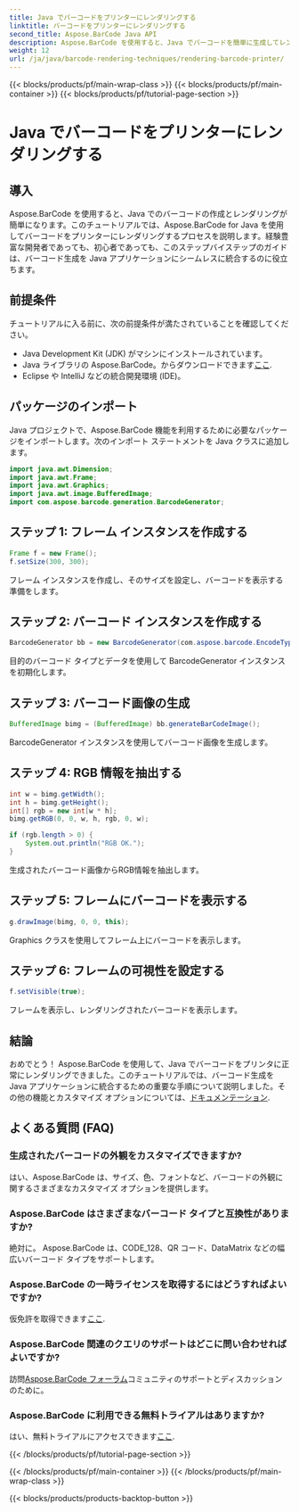 ```yaml
---
title: Java でバーコードをプリンターにレンダリングする
linktitle: バーコードをプリンターにレンダリングする
second_title: Aspose.BarCode Java API
description: Aspose.BarCode を使用すると、Java でバーコードを簡単に生成してレンダリングできます。シームレスな統合については、ステップバイステップのガイドに従ってください。
weight: 12
url: /ja/java/barcode-rendering-techniques/rendering-barcode-printer/
---
```


{{< blocks/products/pf/main-wrap-class >}}
{{< blocks/products/pf/main-container >}}
{{< blocks/products/pf/tutorial-page-section >}}

# Java でバーコードをプリンターにレンダリングする


## 導入

Aspose.BarCode を使用すると、Java でのバーコードの作成とレンダリングが簡単になります。このチュートリアルでは、Aspose.BarCode for Java を使用してバーコードをプリンターにレンダリングするプロセスを説明します。経験豊富な開発者であっても、初心者であっても、このステップバイステップのガイドは、バーコード生成を Java アプリケーションにシームレスに統合するのに役立ちます。

## 前提条件

チュートリアルに入る前に、次の前提条件が満たされていることを確認してください。

- Java Development Kit (JDK) がマシンにインストールされています。
-  Java ライブラリの Aspose.BarCode。からダウンロードできます[ここ](https://releases.aspose.com/barcode/java/).
- Eclipse や IntelliJ などの統合開発環境 (IDE)。

## パッケージのインポート

Java プロジェクトで、Aspose.BarCode 機能を利用するために必要なパッケージをインポートします。次のインポート ステートメントを Java クラスに追加します。

```java
import java.awt.Dimension;
import java.awt.Frame;
import java.awt.Graphics;
import java.awt.image.BufferedImage;
import com.aspose.barcode.generation.BarcodeGenerator;
```

## ステップ 1: フレーム インスタンスを作成する

```java
Frame f = new Frame();
f.setSize(300, 300);
```

フレーム インスタンスを作成し、そのサイズを設定し、バーコードを表示する準備をします。

## ステップ 2: バーコード インスタンスを作成する

```java
BarcodeGenerator bb = new BarcodeGenerator(com.aspose.barcode.EncodeTypes.CODE_128, "1234567");
```

目的のバーコード タイプとデータを使用して BarcodeGenerator インスタンスを初期化します。

## ステップ 3: バーコード画像の生成

```java
BufferedImage bimg = (BufferedImage) bb.generateBarCodeImage();
```

BarcodeGenerator インスタンスを使用してバーコード画像を生成します。

## ステップ 4: RGB 情報を抽出する

```java
int w = bimg.getWidth();
int h = bimg.getHeight();
int[] rgb = new int[w * h];
bimg.getRGB(0, 0, w, h, rgb, 0, w);

if (rgb.length > 0) {
    System.out.println("RGB OK.");
}
```

生成されたバーコード画像からRGB情報を抽出します。

## ステップ 5: フレームにバーコードを表示する

```java
g.drawImage(bimg, 0, 0, this);
```

Graphics クラスを使用してフレーム上にバーコードを表示します。

## ステップ 6: フレームの可視性を設定する

```java
f.setVisible(true);
```

フレームを表示し、レンダリングされたバーコードを表示します。

## 結論

おめでとう！ Aspose.BarCode を使用して、Java でバーコードをプリンタに正常にレンダリングできました。このチュートリアルでは、バーコード生成を Java アプリケーションに統合するための重要な手順について説明しました。その他の機能とカスタマイズ オプションについては、[ドキュメンテーション](https://reference.aspose.com/barcode/java/).

## よくある質問 (FAQ)

### 生成されたバーコードの外観をカスタマイズできますか?
はい、Aspose.BarCode は、サイズ、色、フォントなど、バーコードの外観に関するさまざまなカスタマイズ オプションを提供します。

### Aspose.BarCode はさまざまなバーコード タイプと互換性がありますか?
絶対に。 Aspose.BarCode は、CODE_128、QR コード、DataMatrix などの幅広いバーコード タイプをサポートします。

### Aspose.BarCode の一時ライセンスを取得するにはどうすればよいですか?
仮免許を取得できます[ここ](https://purchase.aspose.com/temporary-license/).

### Aspose.BarCode 関連のクエリのサポートはどこに問い合わせればよいですか?
訪問[Aspose.BarCode フォーラム](https://forum.aspose.com/c/barcode/13)コミュニティのサポートとディスカッションのために。

### Aspose.BarCode に利用できる無料トライアルはありますか?
はい、無料トライアルにアクセスできます[ここ](https://releases.aspose.com/).


{{< /blocks/products/pf/tutorial-page-section >}}

{{< /blocks/products/pf/main-container >}}
{{< /blocks/products/pf/main-wrap-class >}}

{{< blocks/products/products-backtop-button >}}
